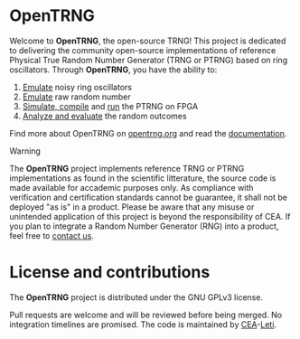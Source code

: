 # OpenTRNG

Welcome to **OpenTRNG**, the open-source TRNG! This project is dedicated to delivering the community open-source implementations of reference Physical True Random Number Generator (TRNG or PTRNG) based on ring oscillators. Through **OpenTRNG**, you have the ability to:

1. [Emulate](https://opentrng.org/docs/emulator) noisy ring oscillators
2. [Emulate](https://opentrng.org/docs/emulator) raw random number
3. [Simulate, compile](https://opentrng.org/docs/hardware) and [run](https://opentrng.org/docs/remote) the PTRNG on FPGA
4. [Analyze and evaluate](https://opentrng.org/docs/analyze) the random outcomes

Find more about OpenTRNG on [opentrng.org](https://opentrng.org) and read the [documentation](https://opentrng.org/docs).

> [!WARNING]
> The **OpenTRNG** project implements reference TRNG or PTRNG implementations as found in the scientific litterature, the source code is made available for accademic purposes only. As compliance with verification and certification standards cannot be guarantee, it shall not be deployed "as is" in a product. Please be aware that any misuse or unintended application of this project is beyond the responsibility of CEA. If you plan to integrate a Random Number Generator (RNG) into a product, feel free to [contact us](https://opentrng.org/contact).

# License and contributions

The **OpenTRNG** project is distributed under the GNU GPLv3 license.

Pull requests are welcome and will be reviewed before being merged. No integration timelines are promised. The code is maintained by [CEA](https://www.cea.fr/english)-[Leti](https://www.leti-cea.com/cea-tech/leti/english/Pages/Applied-Research/Facilities/cyber-security-platform.aspx).
